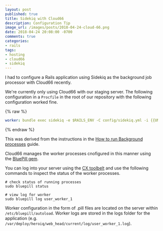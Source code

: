 ```yaml
---
layout: post
published: true
title: Sidekiq with Cloud66
description: Configuration Tip
image_url: /images/posts/2018-04-24-cloud-66.png
date: 2018-04-24 20:08:00 -0700
comments: true
categories:
- rails
tags:
- hosting
- cloud66
- sidekiq
---
```


I had to configure a Rails application using Sidekiq
as the background job processor with Cloud66 recently.

We're currently only using Cloud66 with our staging server.
The following configuration in a `Procfile` in the root
of our repository with the following configuration worked
fine.
<!--more-->

{% raw %}

```yaml
worker: bundle exec sidekiq -e $RAILS_ENV -C config/sidekiq.yml -i {{UNIQUE_INT}}
```

{% endraw %}

This was derived from the instructions in the
[How to run Background processes][0] guide.

Cloud66 manages the worker processes cnofigured in this manner using the
[BluePill gem][2].

You can log into your server using the [CX toolbelt][1] and use the following
commands to inspect the status of the worker processes.

```shell
# check status of running processes
sudo bluepill status

# view log for worker
sudo bluepill log user_worker_1
```

Worker configuration in the form of .pill files are located on the server within
`/etc/bluepill/autoload`. Worker logs are stored in the logs folder for the application
(e.g. `/var/deploy/heroiq/web_head/current/log/user_worker_1.log`).

[0]: https://help.cloud66.com/rails/how-to-guides/deployment/proc-files.html
[1]: https://help.cloud66.com/maestro/quickstarts/using-cloud66-toolbelt.html
[2]: https://github.com/bluepill-rb/bluepill

